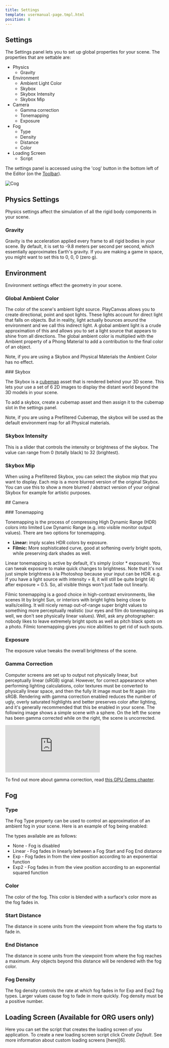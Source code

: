 ```yaml
---
title: Settings
template: usermanual-page.tmpl.html
position: 8
---
```


## Settings

The Settings panel lets you to set up global properties for your scene. The properties that are settable are:

* Physics
  * Gravity
* Environment
  * Ambient Light Color
  * Skybox
  * Skybox Intensity
  * Skybox Mip
* Camera
  * Gamma correction
  * Tonemapping
  * Exposure
* Fog
  * Type
  * Density
  * Distance
  * Color
* Loading Screen
  * Script

The settings panel is accessed using the 'cog' button in the bottom left of the Editor (on the [Toolbar][1]).

![Cog][2]

## Physics Settings

Physics settings affect the simulation of all the rigid body components in your scene.

### Gravity

Gravity is the acceleration applied every frame to all rigid bodies in your scene. By default, it is set to -9.8 meters per second per second, which essentially approximates Earth's gravity. If you are making a game in space, you might want to set this to 0, 0, 0 (zero g).

## Environment

Environment settings effect the geometry in your scene.

### Global Ambient Color

The color of the scene's ambient light source. PlayCanvas allows you to create directional, point and spot lights. These lights account for direct light that falls on objects. But in reality, light actually bounces around the environment and we call this indirect light. A global ambient light is a crude approximation of this and allows you to set a light source that appears to shine from all directions. The global ambient color is multiplied with the Ambient property of a Phong Material to add a contribution to the final color of an object.

Note, if you are using a Skybox and Physical Materials the Ambient Color has no effect.

### Skybox

The Skybox is a [cubemap][3] asset that is rendered behind your 3D scene. This lets your use a set of 6 2D images to display the distant world beyond the 3D models in your scene.

To add a skybox, create a cubemap asset and then assign it to the cubemap slot in the settings panel.

Note, if you are using a Prefiltered Cubemap, the skybox will be used as the default environment map for all Physical materials.

### Skybox Intensity

This is a slider that controls the intensity or brightness of the skybox. The value can range from 0 (totally black) to 32 (brightest).

### Skybox Mip

When using a Prefiltered Skybox, you can select the skybox mip that you want to display. Each mip is a more blurred version of the original Skybox. You can use this to show a more blurred / abstract version of your original Skybox for example for artistic purposes.

## Camera

### Tonemapping

Tonemapping is the process of compressing High Dynamic Range (HDR) colors into limited Low Dynamic Range (e.g. into visible monitor output values). There are two options for tonemapping.

* **Linear:** imply scales HDR colors by exposure.
* **Filmic:** More sophisticated curve, good at softening overly bright spots, while preserving dark shades as well.

Linear tonemapping is active by default, it's simply (color * exposure). You can tweak exposure to make quick changes to brightness. Note that it's not just simple brightness à la Photoshop because your input can be HDR. e.g. If you have a light source with intensity = 8, it will still be quite bright (4) after exposure = 0.5. So, all visible things won't just fade out linearly.

Filmic tonemapping is a good choice in high-contrast environments, like scenes lit by bright Sun, or interiors with bright lights being close to walls/ceiling. It will nicely remap out-of-range super bright values to something more perceptually realistic (our eyes and film do tonemapping as well, we don't see physically linear values). Well, ask any photographer: nobody likes to leave extremely bright spots as well as pitch black spots on a photo. Filmic tonemapping gives you nice abilities to get rid of such spots.

### Exposure

The exposure value tweaks the overall brightness of the scene.

### Gamma Correction

Computer screens are set up to output not physically linear, but perceptually linear (sRGB) signal. However, for correct appearance when performing lighting calculations, color textures must be converted to physically linear space, and then the fully lit image must be fit again into sRGB. Rendering with gamma correction enabled reduces the number of ugly, overly saturated highlights and better preserves color after lighting, and it's generally recommended that this be enabled in your scene. The following image shows a simple scene with a sphere. On the left the scene has been gamma corrected while on the right, the scene is uncorrected.

![Gamma Correction][4]

To find out more about gamma correction, read [this GPU Gems chapter][5].

## Fog

### Type

The Fog Type property can be used to control an approximation of an ambient fog in your scene. Here is an example of fog being enabled:

The types available are as follows:

* None - Fog is disabled
* Linear - Fog fades in linearly between a Fog Start and Fog End distance
* Exp - Fog fades in from the view position according to an exponential function
* Exp2 - Fog fades in from the view position according to an exponential squared function

### Color

The color of the fog. This color is blended with a surface's color more as the fog fades in.

### Start Distance

The distance in scene units from the viewpoint from where the fog starts to fade in.

### End Distance

The distance in scene units from the viewpoint from where the fog reaches a maximum. Any objects beyond this distance will be rendered with the fog color.

### Fog Density

The fog density controls the rate at which fog fades in for Exp and Exp2 fog types. Larger values cause fog to fade in more quickly. Fog density must be a positive number.

## Loading Screen (Available for ORG users only)

Here you can set the script that creates the loading screen of you application. To create a new loading screen script click *Create Default*. See more information about custom loading screens [here][6].

[2]: /user-manual/designer/menus-and-toolbar
[1]: /images/user-manual/cog.jpg
[2]: /user-manual/assets/cubemaps
[3]: /images/user-manual/gamma-correction.jpg
[4]: http://http.developer.nvidia.com/GPUGems3/gpugems3_ch24.html
[5]: /user-manual/designer/loading-screen